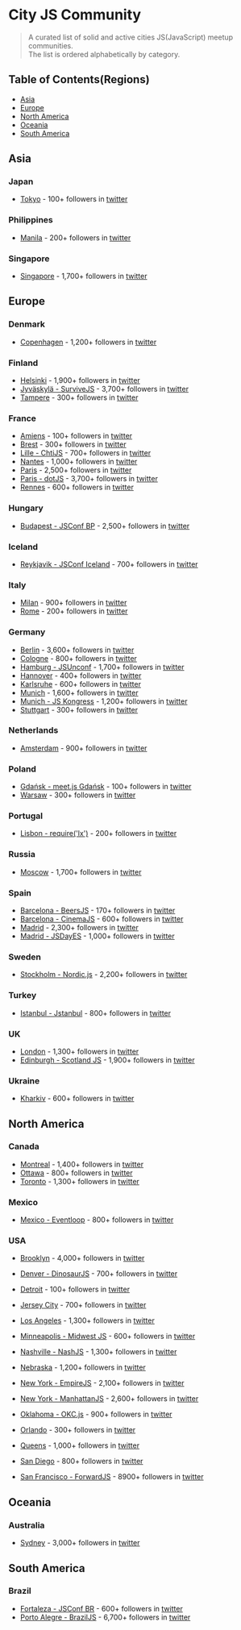 # City JS Community

> A curated list of solid and active cities JS(JavaScript) meetup communities.  
The list is ordered alphabetically by category.

## Table of Contents(Regions)
*  [Asia](#asia)
*  [Europe](#europe)
*  [North America](#north-america)
*  [Oceania](#oceania)
*  [South America](#south-america)

## Asia

### Japan
* [Tokyo](http://tokyojs.com) - 100+ followers in [twitter](https://twitter.com/tokyo_js)

### Philippines
* [Manila](http://manilajs.com) - 200+ followers in [twitter](https://twitter.com/manila_js)

### Singapore
* [Singapore](http://jsconf.asia) - 1,700+ followers in [twitter](https://twitter.com/jsconfasia)


## Europe

### Denmark
* [Copenhagen](http://copenhagenjs.dk) - 1,200+ followers in [twitter](https://twitter.com/copenhagenjs)

### Finland
* [Helsinki](http://helsinkijs.org) - 1,900+ followers in [twitter](https://twitter.com/helsinkijs)
* [Jyväskylä - SurviveJS](http://survivejs.com) - 3,700+ followers in [twitter](https://twitter.com/survivejs)
* [Tampere](http://meetabit.com/communities/127) - 300+ followers in [twitter](https://twitter.com/TampereJS)

### France
* [Amiens](http://amiensjs.org) - 100+ followers in [twitter](https://twitter.com/AmiensJS)
* [Brest](https://www.meetup.com/fr-FR/BrestJS/) - 300+ followers in [twitter](https://twitter.com/BrestJS)
* [Lille - ChtiJS](http://chtijs.francejs.org/) - 700+ followers in [twitter](https://twitter.com/chtijs)
* [Nantes](http://nantesjs.org/) - 1,000+ followers in [twitter](https://twitter.com/NantesJS)
* [Paris](http://parisjs.org) - 2,500+ followers in [twitter](https://twitter.com/parisjs)
* [Paris - dotJS](http://dotjs.io) - 3,700+ followers in [twitter](https://twitter.com/dotJS)
* [Rennes](http://rennesjs.org) - 600+ followers in [twitter](https://twitter.com/RennesJS)

### Hungary
* [Budapest - JSConf BP](http://jsconfbp.com) - 2,500+ followers in [twitter](https://twitter.com/jsconfbp)

### Iceland
* [Reykjavik - JSConf Iceland](http://jsconf.is) - 700+ followers in [twitter](https://twitter.com/jsconfis)

### Italy
* [Milan](http://milanojs.com) - 900+ followers in [twitter](https://twitter.com/Milano_JS)
* [Rome](http://romajs.org) - 200+ followers in [twitter](https://twitter.com/roma_js)

### Germany
* [Berlin](http://berlinjs.org) - 3,600+ followers in [twitter](https://twitter.com/berlinjs)
* [Cologne](http://meetup.com/Cologne-js) - 800+ followers in [twitter](https://twitter.com/cgnjs)
* [Hamburg - JSUnconf](http://jsunconf.eu) - 1,700+ followers in [twitter](https://twitter.com/jsunconf)
* [Hannover](http://hannoverjs.de) - 400+ followers in [twitter](https://twitter.com/hannoverjs)
* [Karlsruhe](https://www.meetup.com/karlsruhejs) - 600+ followers in [twitter](https://twitter.com/KarlsruheJS)
* [Munich](http://munichjs.org) - 1,600+ followers in [twitter](https://twitter.com/munichjs)
* [Munich - JS Kongress](https://twitter.com/JSKongress) - 1,200+ followers in [twitter](https://twitter.com/JSKongress)
* [Stuttgart](http://meetup.com/stuttgartjs) - 300+ followers in [twitter](https://twitter.com/stuttgartjs)

### Netherlands
* [Amsterdam](https://amsterdamjs.com/) - 900+ followers in [twitter](https://twitter.com/amsterdamjs)

### Poland
* [Gdańsk - meet.js Gdańsk](http://meetjs.pl) - 100+ followers in [twitter](https://twitter.com/meetjsGdansk)
* [Warsaw](http://warsawjs.com) - 300+ followers in [twitter](https://twitter.com/warsawjs)

### Portugal
* [Lisbon - require('lx')](https://www.meetup.com/require-lx) - 200+ followers in [twitter](https://twitter.com/requirelx)

### Russia
* [Moscow](http://moscowjs.com) - 1,700+ followers in [twitter](https://twitter.com/moscowjs)

### Spain
* [Barcelona - BeersJS](https://www.meetup.com/AngularJS-Beers) - 170+ followers in [twitter](https://twitter.com/BeersJS)
* [Barcelona - CinemaJS](https://cinemajs.tech) - 600+ followers in [twitter](https://twitter.com/CinemaJS)
* [Madrid](http://meetup.com/es/madridjs) - 2,300+ followers in [twitter](https://twitter.com/MadridJS)
* [Madrid - JSDayES](http://jsday.es) - 1,000+ followers in [twitter](https://twitter.com/JSDayES)

### Sweden
* [Stockholm - Nordic.js](http://nordicjs.com) - 2,200+ followers in [twitter](https://twitter.com/nordicjs)

### Turkey
* [Istanbul - Jstanbul](https://www.meetup.com/jstanbul/) - 800+ followers in [twitter](https://twitter.com/jstanbulorg)

### UK
* [London](http://londonjs.uk) - 1,300+ followers in [twitter](https://twitter.com/london_JS)
* [Edinburgh - Scotland JS](http:/scotlandjs.com) - 1,900+ followers in [twitter](https://twitter.com/ScotlandJS)

### Ukraine
* [Kharkiv](http://kharkivjs.org/) - 600+ followers in [twitter](https://twitter.com/kharkivjs)


## North America

### Canada 
* [Montreal](http://js-montreal.org) - 1,400+ followers in [twitter](https://twitter.com/jsmontreal)
* [Ottawa](http://ottawajs.org) - 800+ followers in [twitter](https://twitter.com/ottawa_js)
* [Toronto](http://torontojs.com) - 1,300+ followers in [twitter](https://twitter.com/torontojs)

### Mexico
* [Mexico - Eventloop](https://www.meetup.com/eventloop/) - 800+ followers in [twitter](https://twitter.com/eventloop)

### USA
* [Brooklyn](http://brooklynjs.com/) - 4,000+ followers in [twitter](https://twitter.com/brooklyn_js)
* [Denver - DinosaurJS](http://dinosaurjs.org) - 700+ followers in [twitter](https://twitter.com/dinosaur_js)
* [Detroit](http://meetup.com/Detroit-Javascript) - 100+ followers in [twitter](https://twitter.com/detroit_js)
* [Jersey City](http://jerseyscript.github.io) - 700+ followers in [twitter](https://twitter.com/jerseyscriptusa)
* [Los Angeles](http://js.la) - 1,300+ followers in [twitter](https://twitter.com/jsdotla)

* [Minneapolis - Midwest JS](http://midwestjs.com) - 600+ followers in [twitter](https://twitter.com/midwest_js)

* [Nashville - NashJS](https://www.meetup.com/nashjs/) - 1,300+ followers in [twitter](https://twitter.com/nash_js)
* [Nebraska](https://nebraskajs.com) - 1,200+ followers in [twitter](https://twitter.com/nebraskajs)
* [New York - EmpireJS](http://empirejs.org) - 2,100+ followers in [twitter](https://twitter.com/EmpireJS)
* [New York - ManhattanJS](http://manhattanjs.com) - 2,600+ followers in [twitter](https://twitter.com/manhattan_js)
* [Oklahoma - OKC.js](http://okcjs.com) - 900+ followers in [twitter](https://twitter.com/OKCjs)
* [Orlando](http://meetup.com/orlandojs) - 300+ followers in [twitter](https://twitter.com/OrlandoJSGroup)
* [Queens](http://meetup.com/QueensJS) - 1,000+ followers in [twitter](https://twitter.com/queens_js)
* [San Diego](http://sandiegojs.org) - 800+ followers in [twitter](https://twitter.com/sandiegojs)
* [San Francisco - ForwardJS](http://forwardjs.com) - 8900+ followers in [twitter](https://twitter.com/forwardjs)

## Oceania

### Australia
* [Sydney](http://sydjs.com) - 3,000+ followers in [twitter](https://twitter.com/sydjs)

## South America

### Brazil
* [Fortaleza - JSConf BR](http://jsconfbr.org) - 600+ followers in [twitter](https://twitter.com/jsconfbr)
* [Porto Alegre - BrazilJS](http://braziljs.org) - 6,700+ followers in [twitter](https://twitter.com/braziljs)
